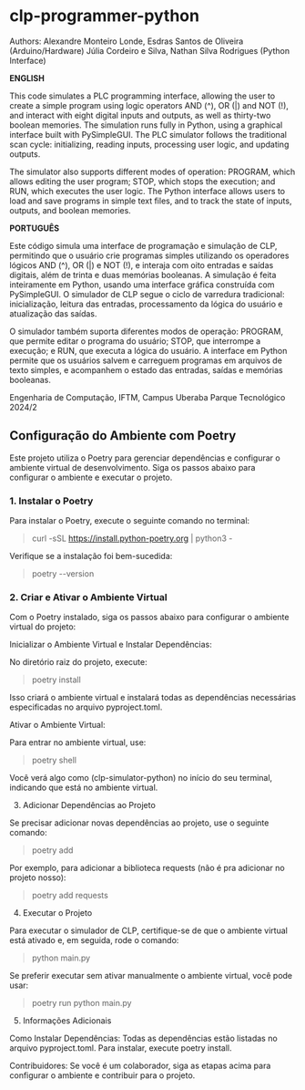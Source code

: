 # clp-programmer-python

Authors: Alexandre Monteiro Londe, Esdras Santos de Oliveira (Arduino/Hardware)
           Júlia Cordeiro e Silva, Nathan Silva Rodrigues (Python Interface)

__ENGLISH__

This code simulates a PLC programming interface, allowing the user to create a simple program using logic operators AND (^), OR (|) and NOT (!), and interact with eight digital inputs and outputs, as well as thirty-two boolean memories. The simulation runs fully in Python, using a graphical interface built with PySimpleGUI. The PLC simulator follows the traditional scan cycle: initializing, reading inputs, processing user logic, and updating outputs.

The simulator also supports different modes of operation: PROGRAM, which allows editing the user program; STOP, which stops the execution; and RUN, which executes the user logic. The Python interface allows users to load and save programs in simple text files, and to track the state of inputs, outputs, and boolean memories.

__PORTUGUÊS__

Este código simula uma interface de programação e simulação de CLP, permitindo que o usuário crie programas simples utilizando os operadores lógicos AND (^), OR (|) e NOT (!), e interaja com oito entradas e saídas digitais, além de trinta e duas memórias booleanas. A simulação é feita inteiramente em Python, usando uma interface gráfica construída com PySimpleGUI. O simulador de CLP segue o ciclo de varredura tradicional: inicialização, leitura das entradas, processamento da lógica do usuário e atualização das saídas.

O simulador também suporta diferentes modos de operação: PROGRAM, que permite editar o programa do usuário; STOP, que interrompe a execução; e RUN, que executa a lógica do usuário. A interface em Python permite que os usuários salvem e carreguem programas em arquivos de texto simples, e acompanhem o estado das entradas, saídas e memórias booleanas.

Engenharia de Computação, IFTM, Campus Uberaba Parque Tecnológico 2024/2

## Configuração do Ambiente com Poetry

Este projeto utiliza o Poetry para gerenciar dependências e configurar o ambiente virtual de desenvolvimento. Siga os passos abaixo para configurar o ambiente e executar o projeto.

### 1. Instalar o Poetry

Para instalar o Poetry, execute o seguinte comando no terminal:

> curl -sSL https://install.python-poetry.org | python3 -

Verifique se a instalação foi bem-sucedida:

> poetry --version

### 2. Criar e Ativar o Ambiente Virtual

Com o Poetry instalado, siga os passos abaixo para configurar o ambiente virtual do projeto:

Inicializar o Ambiente Virtual e Instalar Dependências:

No diretório raiz do projeto, execute:

> poetry install

Isso criará o ambiente virtual e instalará todas as dependências necessárias especificadas no arquivo pyproject.toml.

Ativar o Ambiente Virtual:

Para entrar no ambiente virtual, use:

> poetry shell

Você verá algo como (clp-simulator-python) no início do seu terminal, indicando que está no ambiente virtual.

3. Adicionar Dependências ao Projeto

Se precisar adicionar novas dependências ao projeto, use o seguinte comando:

> poetry add <nome-da-dependencia>

Por exemplo, para adicionar a biblioteca requests (não é pra adicionar no projeto nosso):

> poetry add requests

4. Executar o Projeto

Para executar o simulador de CLP, certifique-se de que o ambiente virtual está ativado e, em seguida, rode o comando:

> python main.py

Se preferir executar sem ativar manualmente o ambiente virtual, você pode usar:

> poetry run python main.py

5. Informações Adicionais

Como Instalar Dependências: Todas as dependências estão listadas no arquivo pyproject.toml. Para instalar, execute poetry install.

Contribuidores: Se você é um colaborador, siga as etapas acima para configurar o ambiente e contribuir para o projeto.